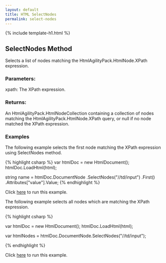```yaml
---
layout: default
title: HTML SelectNodes
permalink: select-nodes
---
```


{% include template-h1.html %}

## SelectNodes Method

Selects a list of nodes matching the HtmlAgilityPack.HtmlNode.XPath expression.

### Parameters:

xpath: The XPath expression.

### Returns:

An HtmlAgilityPack.HtmlNodeCollection containing a collection of nodes matching the HtmlAgilityPack.HtmlNode.XPath query, or null if no node matched the XPath expression.

### Examples

The following example selects the first node matching the XPath expression using SelectNodes method.

{% highlight csharp %}
var htmlDoc = new HtmlDocument();
htmlDoc.LoadHtml(html);

string name = htmlDoc.DocumentNode
    .SelectNodes("//td/input")
    .First()
    .Attributes["value"].Value;
{% endhighlight %}

Click [here](https://dotnetfiddle.net/z2y3yl) to run this example.

The following example selects all nodes which are matching the XPath expression.

{% highlight csharp %}

var htmlDoc = new HtmlDocument();
htmlDoc.LoadHtml(html);

var htmlNodes = htmlDoc.DocumentNode.SelectNodes("//td/input");

{% endhighlight %}

Click [here](https://dotnetfiddle.net/ozk9kE) to run this example.
